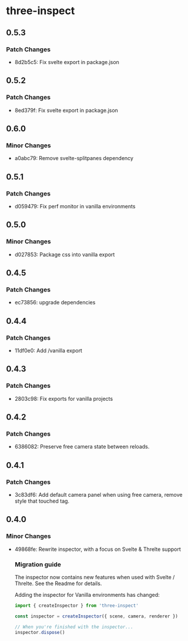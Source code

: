 # three-inspect

## 0.5.3

### Patch Changes

- 8d2b5c5: Fix svelte export in package.json

## 0.5.2

### Patch Changes

- 8ed379f: Fix svelte export in package.json

## 0.6.0

### Minor Changes

- a0abc79: Remove svelte-splitpanes dependency

## 0.5.1

### Patch Changes

- d059479: Fix perf monitor in vanilla environments

## 0.5.0

### Minor Changes

- d027853: Package css into vanilla export

## 0.4.5

### Patch Changes

- ec73856: upgrade dependencies

## 0.4.4

### Patch Changes

- 11df0e0: Add /vanilla export

## 0.4.3

### Patch Changes

- 2803c98: Fix exports for vanilla projects

## 0.4.2

### Patch Changes

- 6386082: Preserve free camera state between reloads.

## 0.4.1

### Patch Changes

- 3c83df6: Add default camera panel when using free camera, remove style that touched <body> tag.

## 0.4.0

### Minor Changes

- 49868fe: Rewrite inspector, with a focus on Svelte & Threlte support

  ### Migration guide

  The inspector now contains new features when used with Svelte / Threlte. See the Readme for details.

  Adding the inspector for Vanilla environments has changed:

  ```ts
  import { createInspector } from 'three-inspect'

  const inspector = createInspector({ scene, camera, renderer })

  // When you're finished with the inspector...
  inspector.dispose()
  ```
